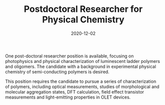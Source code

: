 ﻿---
title: Postdoctoral Researcher for Physical Chemistry
date: 2020-12-02
---

One post-doctoral researcher position is available, focusing on photophysics and physical characterization of luminescent ladder polymers and oligomers. The candidate with a background in experimental physical chemistry of semi-conducting polymers is desired.<br>


This position requires the candidate to pursue a series of characterization of polymers, including optical measurements, studies of morphological and molecular aggregation states, DFT calculation, field effect transistor measurements and light-emitting properties in OLET devices.
